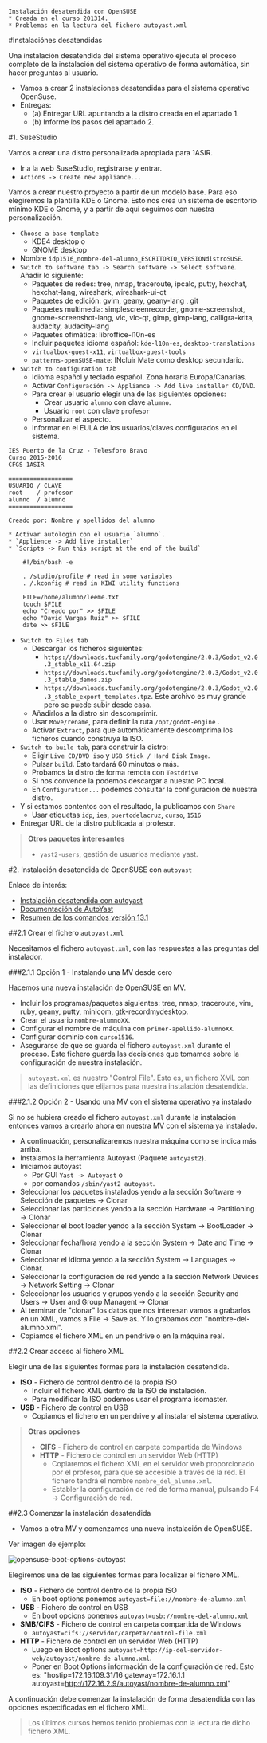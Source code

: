 ```
Instalación desatendida con OpenSUSE
* Creada en el curso 201314.
* Problemas en la lectura del fichero autoyast.xml
```

#Instalaciónes desatendidas

Una instalación desatendida del sistema operativo ejecuta el proceso completo 
de la instalación del sistema operativo de forma automática, sin hacer preguntas al usuario.

* Vamos a crear 2 instalaciones desatendidas para el sistema operativo OpenSuse.
* Entregas:
    * (a) Entregar URL apuntando a la distro creada en el apartado 1.
    * (b) Informe los pasos del apartado 2.

#1. SuseStudio

Vamos a crear una distro personalizada apropiada para 1ASIR. 

* Ir a la web SuseStudio, registrarse y entrar.
* `Actions -> Create new appliance...`

Vamos a crear nuestro proyecto a partir de un modelo base. 
Para eso elegiremos la plantilla KDE o Gnome. 
Esto nos crea un sistema de escritorio mínimo KDE o Gnome, 
y a partir de aquí seguimos con nuestra personalización.

* `Choose a base template`
    * KDE4 desktop o
    * GNOME desktop
* Nombre `idp1516_nombre-del-alumno_ESCRITORIO_VERSIONdistroSUSE`.
* `Switch to software tab -> Search software -> Select software`. Añadir lo siguiente: 
    * Paquetes de redes: tree, nmap, traceroute, ipcalc, putty, hexchat, hexchat-lang, wireshark, wireshark-ui-qt
    * Paquetes de edición: gvim, geany, geany-lang , git
    * Paquetes multimedia: simplescreenrecorder, gnome-screenshot, gnome-screenshot-lang, vlc, vlc-qt,
    gimp, gimp-lang, calligra-krita, audacity, audacity-lang
    * Paquetes ofimática: libroffice-l10n-es
    * Incluir paquetes idioma español: `kde-l10n-es`, `desktop-translations`
    * `virtualbox-guest-x11`, `virtualbox-guest-tools`
    * `patterns-openSUSE-mate`: INcluir Mate como desktop secundario.
* `Switch to configuration tab`
    * Idioma español y teclado español. Zona horaria Europa/Canarias.
    * Activar `Configuración -> Appliance -> Add live installer CD/DVD`.
    * Para crear el usuario elegir una de las siguientes opciones:
        * Crear usuario `alumno` con clave `alumno`.
        * Usuario `root` con clave `profesor`
    * Personalizar el aspecto.
    * Informar en el EULA de los usuarios/claves configurados en el sistema.
```
IES Puerto de la Cruz - Telesforo Bravo
Curso 2015-2016
CFGS 1ASIR

==================
USUARIO / CLAVE
root    / profesor
alumno  / alumno
==================

Creado por: Nombre y apellidos del alumno
``` 
    * Activar autologin con el usuario `alumno`. 
    * `Applience -> Add live installer`
    * `Scripts -> Run this script at the end of the build`    
```
    #!/bin/bash -e

    . /studio/profile # read in some variables
    . /.kconfig # read in KIWI utility functions

    FILE=/home/alumno/leeme.txt
    touch $FILE
    echo "Creado por" >> $FILE
    echo "David Vargas Ruiz" >> $FILE
    date >> $FILE
```
* `Switch to Files tab`
    * Descargar los ficheros siguientes:
        * `https://downloads.tuxfamily.org/godotengine/2.0.3/Godot_v2.0.3_stable_x11.64.zip`
        * `https://downloads.tuxfamily.org/godotengine/2.0.3/Godot_v2.0.3_stable_demos.zip`
        * `https://downloads.tuxfamily.org/godotengine/2.0.3/Godot_v2.0.3_stable_export_templates.tpz`.
        Este archivo es muy grande pero se puede subir desde casa.
    * Añadirlos a la distro sin descomprimir. 
    * Usar `Move/rename`, para definir la ruta `/opt/godot-engine` .
    * Activar `Extract`, para que automáticamente descomprima los ficheros cuando construya la ISO.
* `Switch to build tab`, para construir la distro:
    * Eligir `Live CD/DVD iso` y `USB Stick / Hard Disk Image`.
    * Pulsar `build`. Esto tardará 60 minutos o más.
    * Probamos la distro de forma remota con `Testdrive`
    * Si nos convence la podemos descargar a nuestro PC local.
    * En `Configuration...` podemos consultar la configuración de nuestra distro.
* Y si estamos contentos con el resultado, la publicamos con `Share`
     * Usar etiquetas `idp`, `ies`, `puertodelacruz`, `curso`, `1516`
* Entregar URL de la distro publicada al profesor.
        
> **Otros paquetes interesantes**
>
> * `yast2-users`, gestión de usuarios mediante yast.

#2. Instalación desatendida de OpenSUSE con `autoyast`

Enlace de interés:
* [Instalación desatendida con autoyast](https://dtrinf.wordpress.com/2012/11/06/instalacion-de-suse-desatendida-con-autoyast/)  
* [Documentación de AutoYast](https://doc.opensuse.org/projects/autoyast/)   
* [Resumen de los comandos versión 13.1](https://es.opensuse.org/openSUSE:Vadem%C3%A9cum_comandos_13.1)   

##2.1 Crear el fichero `autoyast.xml`

Necesitamos el fichero `autoyast.xml`, con las respuestas a las preguntas del instalador.

###2.1.1 Opción 1 - Instalando una MV desde cero

Hacemos una nueva instalación de OpenSUSE en MV.
* Incluir los programas/paquetes siguientes: tree, nmap, traceroute, vim, ruby, geany, putty, minicom, gtk-recordmydesktop.
* Crear el usuario `nombre-alumnoXX`.
* Configurar el nombre de máquina con `primer-apellido-alumnoXX`.
* Configurar dominio con `curso1516`.
* Asegurarse de que se guarda el fichero `autoyast.xml` durante el proceso.
Este fichero guarda las decisiones que tomamos sobre la configuración de nuestra instalación.

> `autoyast.xml`  es  nuestro "Control File". 
> Esto es, un fichero XML con las definiciones que elijamos para nuestra instalación desatendida.

###2.1.2 Opción 2 - Usando una MV con el sistema operativo ya instalado

Si no se hubiera creado el fichero `autoyast.xml` durante la instalación entonces
vamos a crearlo ahora en nuestra MV con el sistema ya instalado.
* A continuación, personalizaremos nuestra máquina como se indica más arriba.
* Instalamos la herramienta Autoyast (Paquete `autoyast2`).
* Iniciamos autoyast
    * Por GUI `Yast -> Autoyast` o
    * por comandos `/sbin/yast2 autoyast`.
* Seleccionar los paquetes instalados yendo a la sección Software -> Selección de paquetes -> Clonar
* Seleccionar las particiones yendo a la sección Hardware -> Partitioning -> Clonar
* Seleccionar el boot loader yendo a la sección System -> BootLoader -> Clonar
* Seleccionar fecha/hora yendo a la sección System -> Date and Time -> Clonar
* Seleccionar el idioma yendo a la sección System -> Languages -> Clonar.
* Seleccionar la configuración de red yendo a la sección Network Devices -> Network Setting -> Clonar
* Seleccionar los usuarios y grupos yendo a la sección Security and Users -> User and Group Managent -> Clonar
* Al terminar de "clonar" los datos que nos interesan vamos a grabarlos en un XML, 
vamos a File -> Save as. Y lo grabamos con "nombre-del-alumno.xml".
* Copiamos el fichero XML en un pendrive o en la máquina real.

##2.2 Crear acceso al fichero XML

Elegir una de las siguientes formas para la instalación desatendida.
* **ISO** - Fichero de control dentro de la propia ISO
    * Incluir el fichero XML dentro de la ISO de instalación. 
    * Para modificar la ISO podemos usar el programa isomaster. 
* **USB** - Fichero de control en USB
    * Copiamos el fichero en un pendrive y al instalar el sistema operativo.

> **Otras opciones**
>
> * **CIFS** - Fichero de control en carpeta compartida de Windows
> * **HTTP** - Fichero de control en un servidor Web (HTTP)
>    * Copiaremos el fichero XML en el servidor web proporcionado por el profesor, 
para que se accesible a través de la red. El fichero tendrá el nombre `nombre_del_alumno.xml`.
>    * Establer la configuración de red de forma manual, pulsando F4 -> Configuración de red. 
>

##2.3 Comenzar la instalación desatendida

* Vamos a otra MV y comenzamos una nueva instalación de OpenSUSE. 

Ver imagen de ejemplo:

![opensuse-boot-options-autoyast](./files/opensuse-boot-options-autoyast.jpg)

Elegiremos una de las siguientes formas para localizar el fichero XML.
* **ISO** - Fichero de control dentro de la propia ISO
    * En boot options ponemos `autoyast=file://nombre-de-alumno.xml`
* **USB** - Fichero de control en USB
    * En boot opcions ponemos `autoyast=usb://nombre-del-alumno.xml`
* **SMB/CIFS** - Fichero de control en carpeta compartida de Windows
    * `autoyast=cifs://servidor/carpeta/control-file.xml`
* **HTTP** - Fichero de control en un servidor Web (HTTP)
    * Luego en Boot options `autoyast=http://ip-del-servidor-web/autoyast/nombre-de-alumno.xml`.
    * Poner en Boot Options información de la configuración de red. Esto es: "hostip=172.16.109.31/16 gateway=172.16.1.1 autoyast=http://172.16.2.9/autoyast/nombre-de-alumno.xml"

A continuación debe comenzar la instalación de forma desatendida con las opciones 
especificadas en el fichero XML.

> Los últimos cursos hemos tenido problemas con la lectura de dicho fichero XML.

